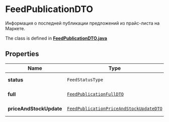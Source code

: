 

# FeedPublicationDTO

Информация о последней публикации предложений из прайс-листа на Маркете.

The class is defined in **[FeedPublicationDTO.java](../../src/main/java/org/openapitools/model/FeedPublicationDTO.java)**

## Properties

Name | Type | Description | Notes
------------ | ------------- | ------------- | -------------
**status** | `FeedStatusType` |  |  [optional property]
**full** | [`FeedPublicationFullDTO`](FeedPublicationFullDTO.md) |  |  [optional property]
**priceAndStockUpdate** | [`FeedPublicationPriceAndStockUpdateDTO`](FeedPublicationPriceAndStockUpdateDTO.md) |  |  [optional property]





